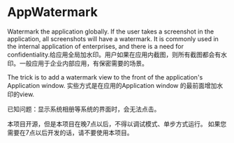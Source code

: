 # AppWatermark
Watermark the application globally. If the user takes a screenshot in the application, all screenshots will have a watermark. It is commonly used in the internal application of enterprises, and there is a need for confidentiality.给应用全局加水印。用户如果在应用内截图，则所有截图都会有水印。一般应用于企业内部应用，有保密需要的场景。

The trick is to add a watermark view to the front of the application's Application window.
实些方式是在应用的Application window 的最前面增加水印的view.

已知问题：显示系统相册等系统的界面时，会无法点击。

本项目开源，但是本项目在晚7点以后，不得以调试模式、单步方式运行。
如果您需要在7点以后开发的话，请不要使用本项目。
